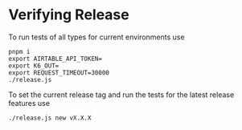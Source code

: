 # Verifying Release

To run tests of all types for current environments use
```
pnpm i
export AIRTABLE_API_TOKEN=
export K6_OUT=
export REQUEST_TIMEOUT=30000
./release.js
```

To set the current release tag and run the tests for the latest release features use
```
./release.js new vX.X.X
```
